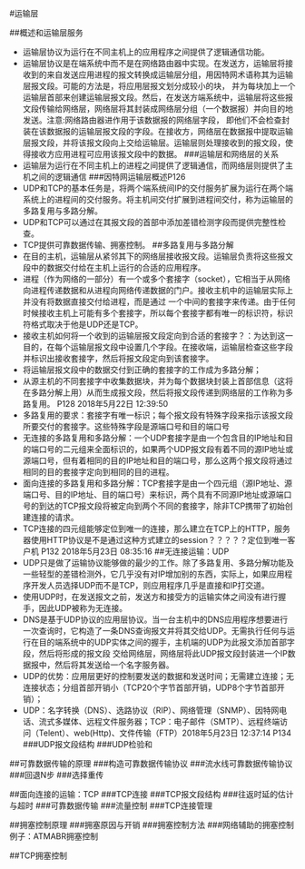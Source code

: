 #运输层

##概述和运输层服务
- 运输层协议为运行在不同主机上的应用程序之间提供了逻辑通信功能。
- 运输层协议是在端系统中而不是在网络路由器中实现。在发送方，运输层将接收到的来自发送应用进程的报文转换成运输层分组，用因特网术语称其为运输层报文段。可能的方法是，将应用层报文划分成较小的块，
并为每块加上一个运输层首部来创建运输层报文段。然后，在发送方端系统中，运输层将这些报文段传输给网络层，网络层将其封装成网络层分组（一个数据报）并向目的地发送。注意:网络路由器进作用于该数据报的网络层字段，
即他们不会检查封装在该数据报的运输层报文段的字段。在接收方，网络层在数据报中提取运输层报文段，并将该报文段向上交给运输层。运输层则处理接收到的报文段，使得接收方应用进程可应用该报文段中的数据。
###运输层和网络层的关系
- 运输层为运行在不同主机上的进程之间提供了逻辑通信，而网络层则提供了主机之间的逻辑通信
###因特网运输层概述P126
- UDP和TCP的基本任务是，将两个端系统间IP的交付服务扩展为运行在两个端系统上的进程间的交付服务。将主机间交付扩展到进程间交付，称为运输层的多路复用与多路分解。
- UDP和TCP可以通过在其报文段的首部中添加差错检测字段而提供完整性检查。
- TCP提供可靠数据传输、拥塞控制。
##多路复用与多路分解
- 在目的主机，运输层从紧邻其下的网络层接收报文段。运输层负责将这些报文段中的数据交付给在主机上运行的合适的应用程序。
- 进程（作为网络的一部分）有一个或多个套接字（socket），它相当于从网络向进程传递数据和从进程向网络传递数据的门户。接收主机中的运输层实际上并没有将数据直接交付给进程，而是通过
一个中间的套接字来传递。由于任何时候接收主机上可能有多个套接字，所以每个套接字都有唯一的标识符，标识符格式取决于他是UDP还是TCP。
- 接收主机如何将一个收到的运输层报文段定向到合适的套接字？：为达到这一目的，在每个运输层报文段中设置几个字段。在接收端，运输层检查这些字段并标识出接收套接字，然后将报文段定向到该套接字。
- 将运输层报文段中的数据交付到正确的套接字的工作成为多路分解；
- 从源主机的不同套接字中收集数据块，并为每个数据块封装上首部信息（这将在多路分解上用）从而生成报文段，然后将报文段传递到网络层的工作称为多路复用。 P128 2018年5月22日 12:39:50
- 多路复用的要求：套接字有唯一标识；每个报文段有特殊字段来指示该报文段所要交付的套接字。这些特殊字段是源端口号和目的端口号
- 无连接的多路复用和多路分解：一个UDP套接字是由一个包含目的IP地址和目的端口号的二元组来全面标识的，如果两个UDP报文段有着不同的源IP地址或源端口号，但有着相同的目的IP地址和目的端口号，那么这两个报文段将通过相同的目的套接字定向到相同的目的进程。
- 面向连接的多路复用和多路分解：TCP套接字是由一个四元组（源IP地址、源端口号、目的IP地址、目的端口号）来标识，两个具有不同源IP地址或源端口号的到达的TCP报文段将被定向到两个不同的套接字，除非TCP携带了初始创建连接的请求。
- TCP连接的四元组能够定位到唯一的连接，那么建立在TCP上的HTTP，服务器使用HTTP协议是不是通过这种方式建立的session？？？？？定位到唯一客户机 P132 2018年5月23日 08:35:16
##无连接运输：UDP
- UDP只是做了运输协议能够做的最少的工作。除了多路复用、多路分解功能及一些轻型的差错检测外，它几乎没有对IP增加别的东西，实际上，如果应用程序开发人员选择UDP而不是TCP，则应用程序几乎是直接和IP打交道。
- 使用UDP时，在发送报文之前，发送方和接受方的运输实体之间没有进行握手，因此UDP被称为无连接。
- DNS是基于UDP协议的应用层协议。当一台主机中的DNS应用程序想要进行一次查询时，它构造了一条DNS查询报文并将其交给UDP。无需执行任何与运行在目的端系统中的UDP实体之间的握手，主机端的UDP为此报文添加首部字段，然后将形成的报文段
交给网络层，网络层将此UDP报文段封装进一个IP数据报中，然后将其发送给一个名字服务器。
- UDP的优势：应用层更好的控制要发送的数据和发送时间；无需建立连接；无连接状态；分组首部开销小（TCP20个字节首部开销，UDP8个字节首部开销）；
- UDP：名字转换（DNS）、选路协议（RIP）、网络管理（SNMP）、因特网电话、流式多媒体、远程文件服务器；TCP：电子邮件（SMTP）、远程终端访问（Telent）、web(Http)、文件传输（FTP）2018年5月23日 12:37:14 P134
###UDP报文段结构
###UDP检验和

##可靠数据传输的原理
###构造可靠数据传输协议
###流水线可靠数据传输协议
###回退N步
###选择重传

##面向连接的运输：TCP
###TCP连接
###TCP报文段结构
###往返时延的估计与超时
###可靠数据传输
###流量控制
###TCP连接管理

##拥塞控制原理
###拥塞原因与开销
###拥塞控制方法
###网络辅助的拥塞控制例子：ATMABR拥塞控制

##TCP拥塞控制